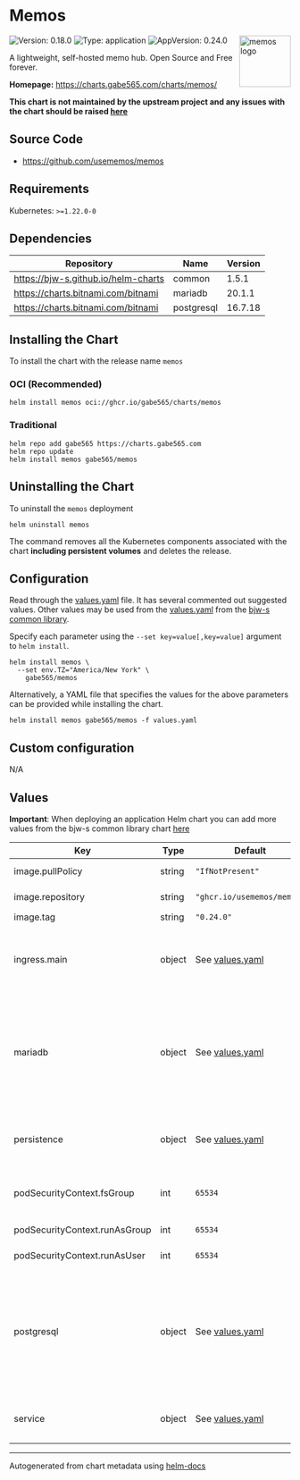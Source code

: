 # Memos

<img src="https://raw.githubusercontent.com/gabe565/charts/main/charts/memos/icon.png" align="right" width="92" alt="memos logo">

![Version: 0.18.0](https://img.shields.io/badge/Version-0.18.0-informational?style=flat)
![Type: application](https://img.shields.io/badge/Type-application-informational?style=flat)
![AppVersion: 0.24.0](https://img.shields.io/badge/AppVersion-0.24.0-informational?style=flat)

A lightweight, self-hosted memo hub. Open Source and Free forever.

**Homepage:** <https://charts.gabe565.com/charts/memos/>

**This chart is not maintained by the upstream project and any issues with the chart should be raised
[here](https://github.com/gabe565/charts/issues/new?assignees=gabe565&labels=bug&template=bug_report.yaml&name=memos&version=0.18.0)**

## Source Code

* <https://github.com/usememos/memos>

## Requirements

Kubernetes: `>=1.22.0-0`

## Dependencies

| Repository | Name | Version |
|------------|------|---------|
| <https://bjw-s.github.io/helm-charts> | common | 1.5.1 |
| <https://charts.bitnami.com/bitnami> | mariadb | 20.1.1 |
| <https://charts.bitnami.com/bitnami> | postgresql | 16.7.18 |

## Installing the Chart

To install the chart with the release name `memos`

### OCI (Recommended)

```console
helm install memos oci://ghcr.io/gabe565/charts/memos
```

### Traditional

```console
helm repo add gabe565 https://charts.gabe565.com
helm repo update
helm install memos gabe565/memos
```

## Uninstalling the Chart

To uninstall the `memos` deployment

```console
helm uninstall memos
```

The command removes all the Kubernetes components associated with the chart **including persistent volumes** and deletes the release.

## Configuration

Read through the [values.yaml](./values.yaml) file. It has several commented out suggested values.
Other values may be used from the [values.yaml](https://github.com/bjw-s/helm-charts/tree/a081de5/charts/library/common/values.yaml) from the [bjw-s common library](https://github.com/bjw-s/helm-charts/tree/a081de5/charts/library/common).

Specify each parameter using the `--set key=value[,key=value]` argument to `helm install`.

```console
helm install memos \
  --set env.TZ="America/New York" \
    gabe565/memos
```

Alternatively, a YAML file that specifies the values for the above parameters can be provided while installing the chart.

```console
helm install memos gabe565/memos -f values.yaml
```

## Custom configuration

N/A

## Values

**Important**: When deploying an application Helm chart you can add more values from the bjw-s common library chart [here](https://github.com/bjw-s/helm-charts/tree/a081de5/charts/library/common)

| Key | Type | Default | Description |
|-----|------|---------|-------------|
| image.pullPolicy | string | `"IfNotPresent"` | image pull policy |
| image.repository | string | `"ghcr.io/usememos/memos"` | image repository |
| image.tag | string | `"0.24.0"` | image tag |
| ingress.main | object | See [values.yaml](./values.yaml) | Enable and configure ingress settings for the chart under this key. |
| mariadb | object | See [values.yaml](./values.yaml) | Enable and configure mariadb database subchart under this key.    For more options see [mariadb chart documentation](https://github.com/bitnami/charts/tree/main/bitnami/mariadb) |
| persistence | object | See [values.yaml](./values.yaml) | Configure persistence settings for the chart under this key. |
| podSecurityContext.fsGroup | int | `65534` | Volume binds will be granted to `nobody` group |
| podSecurityContext.runAsGroup | int | `65534` | Run as `nobody` group |
| podSecurityContext.runAsUser | int | `65534` | Run as `nobody` user |
| postgresql | object | See [values.yaml](./values.yaml) | Enable and configure postgresql database subchart under this key.    For more options see [postgresql chart documentation](https://github.com/bitnami/charts/tree/main/bitnami/postgresql) |
| service | object | See [values.yaml](./values.yaml) | Configures service settings for the chart. |

---
Autogenerated from chart metadata using [helm-docs](https://github.com/norwoodj/helm-docs)
